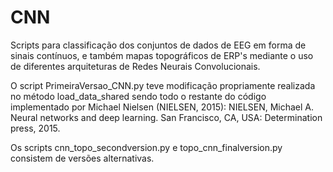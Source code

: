 # CNN
Scripts para classificação dos conjuntos de dados de EEG em forma de sinais contínuos, e também mapas topográficos de ERP's mediante o uso de diferentes arquiteturas de Redes Neurais Convolucionais. 

O script PrimeiraVersao_CNN.py teve modificação propriamente realizada no método load_data_shared sendo todo o restante do código implementado por Michael Nielsen (NIELSEN, 2015): NIELSEN, Michael A. Neural networks and deep learning. San Francisco, CA, USA: Determination press, 2015. 

Os scripts cnn_topo_secondversion.py e topo_cnn_finalversion.py consistem de versões alternativas.
